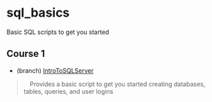 # sql_basics
Basic SQL scripts to get you started

## Course 1
- (branch) [IntroToSQLServer](https://github.com/jenniferp1/sql_basics/tree/IntroToSQLServer) <br/>
> &emsp;Provides a basic script to get you started creating databases, tables, queries, and user logins

